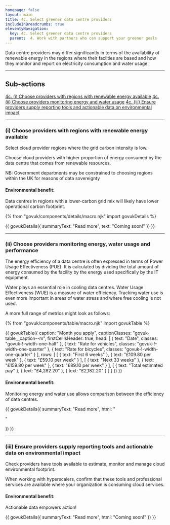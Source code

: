 ```yaml
---
homepage: false
layout: main
title: 4c. Select greener data centre providers
includeInBreadcrumbs: true
eleventyNavigation:
  key: 4c. Select greener data centre providers
  parent:  4. Work with partners who can support your greener goals
---
```

Data centre providers may differ significantly in terms of the availability of renewable energy in the regions where their facilties are based and how they monitor and report on electricity consumption and water usage.

* * *

## Sub-actions

[4c. (i) Choose providers with regions with renewable energy available](#(i)-choose-providers-with-regions-with-renewable-energy-available)
[4c. (ii) Choose providers monitoring energy and water usage](#(ii)-choose-providers-monitoring-energy-and-water-usage)
[4c. (iii) Ensure providers supply reporting tools and actionable data on environmental impact](#(iii)-ensure-providers-supply-reporting-tools-and-actionable-data-on-environmental-impact)

* * *

###  (i) Choose providers with regions with renewable energy available

Select cloud provider regions where the grid carbon intensity is low.

Choose cloud providers with higher proportion of energy consumed by the data centre that comes from renewable resources.

NB: Government departments may be constrained to choosing regions within the UK for reasons of data sovereignty
 

#### Environmental benefit: 
Data centres in regions with a lower-carbon grid mix will likely have lower operational carbon footprint.

{% from "govuk/components/details/macro.njk" import govukDetails %}

{{ govukDetails({
  summaryText: "Read more",
  text: "Coming soon!"
}) }}
* * *

###  (ii) Choose providers monitoring energy, water usage and performance

The energy efficiency of a data centre is often expressed in terms of Power Usage Effectiveness (PUE). It is calculated by dividing the total amount of energy consumed by the facility by the energy used specifically by the IT equipment.

Water plays an essential role in cooling data centres. Water Usage Effectiveness (WUE) is a measure of water efficiency. Tracking water use is even more important in areas of water stress and where free cooling is not used.

A more full range of metrics might look as follows:

{% from "govuk/components/table/macro.njk" import govukTable %}

{{ govukTable({
  caption: "Month you apply",
  captionClasses: "govuk-table__caption--m",
  firstCellIsHeader: true,
  head: [
    {
      text: "Date",
      classes: "govuk-!-width-one-half"
    },
    {
      text: "Rate for vehicles",
      classes: "govuk-!-width-one-quarter"
    },
    {
      text: "Rate for bicycles",
      classes: "govuk-!-width-one-quarter"
    }
  ],
  rows: [
    [
      {
        text: "First 6 weeks"
      },
      {
        text: "£109.80 per week"
      },
      {
        text: "£59.10 per week"
      }
    ],
    [
      {
        text: "Next 33 weeks"
      },
      {
        text: "£159.80 per week"
      },
      {
        text: "£89.10 per week"
      }
    ],
    [
      {
        text: "Total estimated pay"
      },
      {
        text: "£4,282.20"
      },
      {
        text: "£2,182.20"
      }
    ]
  ]
}) }}

#### Environmental benefit: 
Monitoring energy and water use allows comparison between the efficiency of data centres.

{{ govukDetails({
  summaryText: "Read more",
  html: "

"

}) }}


* * *

###  (iii) Ensure providers supply reporting tools and actionable data on environmental impact

Check providers have tools available to estimate, monitor and manage cloud environmental footprint. 

When working with hyperscalers, confirm that these tools and professional services are available where your organization is consuming cloud services.

#### Environmental benefit: 
Actionable data empowers action! 

{{ govukDetails({
  summaryText: "Read more",
  html: "Coming soon!"
}) }}
